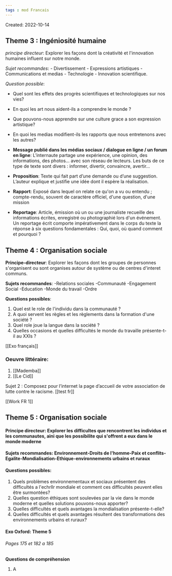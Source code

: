 ```yaml
---
tags : mod Francais
---
```

Created: 2022-10-14 

## **Theme 3 :** Ingéniosité humaine
*principe directeur*: Explorer les façons dont la créativité et l'innovation humaines influent sur notre monde.

*Sujet recommandes*: - Divertissement - Expressions artistiques - Communications et medias - Technologie - Innovation scientifique.

*Question possible*: 
- Quel sont les effets des progrès scientifiques et technologiques sur nos vies?
- En quoi les art nous aident-ils a comprendre le monde ? 
- Que pouvons-nous apprendre sur une culture grace a son expression artistique? 
- En quoi les medias modifient-ils les rapports que nous entretenons avec les autres? 

 
- **Message publié dans les médias sociaux / dialogue en ligne / un forum en ligne**: L’internaute partage une expérience, une opinion, des informations, des photos… avec son réseau de lecteurs. Les buts de ce type de texte sont divers : informer, divertir, convaincre, avertir… 
- **Proposition**: Texte qui fait part d’une demande ou d’une suggestion. L’auteur explique et justifie une idée dont il espère la réalisation. 
- **Rapport**: Exposé dans lequel on relate ce qu'on a vu ou entendu ; compte-rendu, souvent de caractère officiel, d'une question, d'une mission 
- **Reportage**: Article, émission où un ou une journaliste recueille des informations écrites, enregistré ou photographié lors d'un événement. Un reportage écrit comporte impérativement dans le corps du texte la réponse à six questions fondamentales : Qui, quoi, où quand comment et pourquoi ?

## **Theme 4 :** Organisation sociale

**Principe-directeur**: Explorer les façons dont les groupes de personnes s'organisent ou sont organises autour de système ou de centres d'interet communs.

**Sujets recommandes**: -Relations sociales -Communauté -Engagement Social -Education -Monde du travail -Ordre 

**Questions possibles**: 
1. Quel est le role de l'individu dans la communauté ? 
2. A quoi servent les règles et les règlements dans la formation d'une société ? 
3. Quel role joue la langue dans la société ?
4. Quelles occasions et quelles difficultés le monde du travaille présente-t-il au XXIs ? 

[[Exo français]] 

### Oeuvre littéraire:
1. [[Mademba]]
2. [[Le Cid]] 

Sujet 2 : Composez pour l’internet la page d’accueil de votre association de lutte contre le
racisme.
[[test fr]] 

[[Work FR 1]]  

## **Theme 5 :** Organisation sociale
#### Principe directeur: **Explorer les difficultes que rencontrent les individus et les communautes, aini que les possibilite qui s'offrent a eux dans le monde moderne**
#### Sujets recommandes: **Environnement-Droits de l'homme-Paix et conflits-Egalite-Mondialisation-Ethique-environnements urbains et ruraux**
#### Questions possibles: 
1. Quels problèmes environnementaux et sociaux présentent des difficultés a l'echrllr mondiale et comment ces difficultés peuvent elles être surmontées?
2. Quelles question éthiques sont soulevées par la vie dans le monde moderne et quelles solutions pouvons-nous apporter?
3. Quelles difficultés et quels avantages la mondialisation présente-t-elle?
4. Quelles difficultés et quels avantages résultent des transformations des environnements urbains et ruraux?

#### Exo Oxford: Theme 5
###### Pages 175 et 182 a 185

**Questions de compréhension** 
1. A